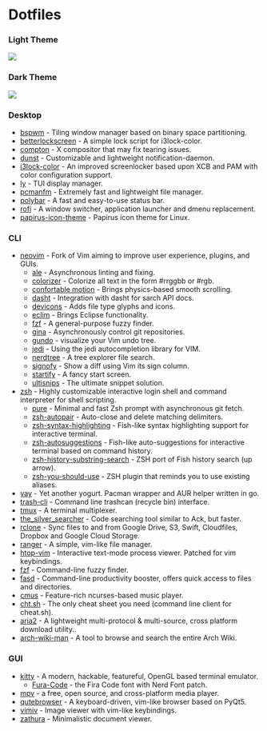 # Dotfiles

### Light Theme

![](https://imgur.com/WpHxIam.png)

### Dark Theme

![](https://imgur.com/oqRCKBQ.png)

### Desktop

- [bspwm](https://github.com/baskerville/bspwm) - Tiling window manager based on binary space partitioning.
- [betterlockscreen](https://github.com/pavanjadhaw/betterlockscreen) - A simple lock script for i3lock-color.
- [compton](https://github.com/chjj/compton) - X compositor that may fix tearing issues.
- [dunst](https://github.com/dunst-project/dunst) - Customizable and lightweight notification-daemon.
- [i3lock-color](https://github.com/eBrnd/i3lock-color) - An improved screenlocker based upon XCB and PAM with color configuration support.
- [ly](https://github.com/cylgom/ly) - TUI display manager.
- [pcmanfm](https://github.com/lxqt/pcmanfm-qt) - Extremely fast and lightweight file manager.
- [polybar](https://github.com/jaagr/polybar) - A fast and easy-to-use status bar.
- [rofi](https://github.com/DaveDavenport/rofi) - A window switcher, application launcher and dmenu replacement.
- [papirus-icon-theme](https://github.com/PapirusDevelopmentTeam/papirus-icon-theme) - Papirus icon theme for Linux.


### CLI

- [neovim](https://github.com/neovim/neovim) - Fork of Vim aiming to improve user experience, plugins, and GUIs.
	- [ale](https://github.com/w0rp/ale) - Asynchronous linting and fixing.
	- [colorizer](https://github.com/lilydjwg/colorizer) - Colorize all text in the form #rrggbb or #rgb.
	- [confortable motion](https://github.com/yuttie/comfortable-motion.vim) - Brings physics-based smooth scrolling.
	- [dasht](https://github.com/sunaku/vim-dasht) - Integration with dasht for sarch API docs.
	- [devicons](https://github.com/ryanoasis/vim-devicons) - Adds file type glyphs and icons.
	- [eclim](https://github.com/ervandew/eclim) - Brings Eclipse functionality.
	- [fzf](https://github.com/junegunn/fzf.vim) - A general-purpose fuzzy finder.
	- [gina](https://github.com/lambdalisue/gina.vim) - Asynchronously control git repositories.
	- [gundo](https://github.com/sjl/gundo.vim) - visualize your Vim undo tree.
	- [jedi](https://github.com/davidhalter/jedi-vim) - Using the jedi autocompletion library for VIM.
	- [nerdtree](https://github.com/scrooloose/nerdtree) - A tree explorer file search.
	- [signofy](https://github.com/mhinz/vim-signify) - Show a diff using Vim its sign column.
	- [startify](https://github.com/mhinz/vim-startify) - A fancy start screen.
    - [ultisnips](https://github.com/SirVer/ultisnips) - The ultimate snippet solution.
- [zsh](https://github.com/zsh-users/zsh) - Highly customizable interactive login shell and command interpreter for shell scripting.
	- [pure](https://github.com/sindresorhus/pure) - Minimal and fast Zsh prompt with asynchronous git fetch.
	- [zsh-autopair](https://github.com/hlissner/zsh-autopair) - Auto-close and delete matching delimiters.
	- [zsh-syntax-highlighting](https://github.com/zsh-users/zsh-syntax-highlighting) - Fish-like syntax highlighting support for interactive terminal.
	- [zsh-autosuggestions](https://github.com/zsh-users/zsh-autosuggestions) - Fish-like auto-suggestions for interactive terminal based on command history.
	- [zsh-history-substring-search](https://github.com/zsh-users/zsh-history-substring-search) - ZSH port of Fish history search (up arrow).
	- [zsh-you-should-use](https://github.com/MichaelAquilina/zsh-you-should-use) - ZSH plugin that reminds you to use existing aliases.
- [yay](https://github.com/Jguer/yay) - Yet another yogurt. Pacman wrapper and AUR helper written in go.
- [trash-cli](https://github.com/andreafrancia/trash-cli) - Command line trashcan (recycle bin) interface.
- [tmux](https://github.com/tmux/tmux) - A terminal multiplexer.
- [the_silver_searcher](https://github.com/ggreer/the_silver_searcher) - Code searching tool similar to Ack, but faster.
- [rclone](https://github.com/ncw/rclone) - Sync files to and from Google Drive, S3, Swift, Cloudfiles, Dropbox and Google Cloud Storage.
- [ranger](https://github.com/ranger/ranger) - A simple, vim-like file manager.
- [htop-vim](https://github.com/cprussin/htop-vim-solarized) - Interactive text-mode process viewer. Patched for vim keybindings.
- [fzf](https://github.com/junegunn/fzf) - Command-line fuzzy finder.
- [fasd](https://github.com/clvv/fasd) - Command-line productivity booster, offers quick access to files and directories.
- [cmus](https://github.com/cmus/cmus) - Feature-rich ncurses-based music player.
- [cht.sh](https://github.com/chubin/cheat.sh) - The only cheat sheet you need (command line client for cheat.sh).
- [aria2](https://github.com/aria2/aria2) - A lightweight multi-protocol & multi-source, cross platform download utility..
- [arch-wiki-man](https://github.com/greg-js/arch-wiki-man) - A tool to browse and search the entire Arch Wiki.

### GUI


- [kitty](https://github.com/kovidgoyal/kitty) - A modern, hackable, featureful, OpenGL based terminal emulator.
	- [Fura-Code](https://github.com/ryanoasis/nerd-fonts/tree/master/patched-fonts/FiraCode) - the Fira Code font with Nerd Font patch.
- [mpv](https://github.com/mpv-player/mpv) - a free, open source, and cross-platform media player.
- [qutebrowser](https://github.com/qutebrowser/qutebrowser) - A keyboard-driven, vim-like browser based on PyQt5.
- [vimiv](https://github.com/karlch/vimiv) - Image viewer with vim-like keybindings.
- [zathura](https://github.com/pwmt/zathura) - Minimalistic document viewer.

